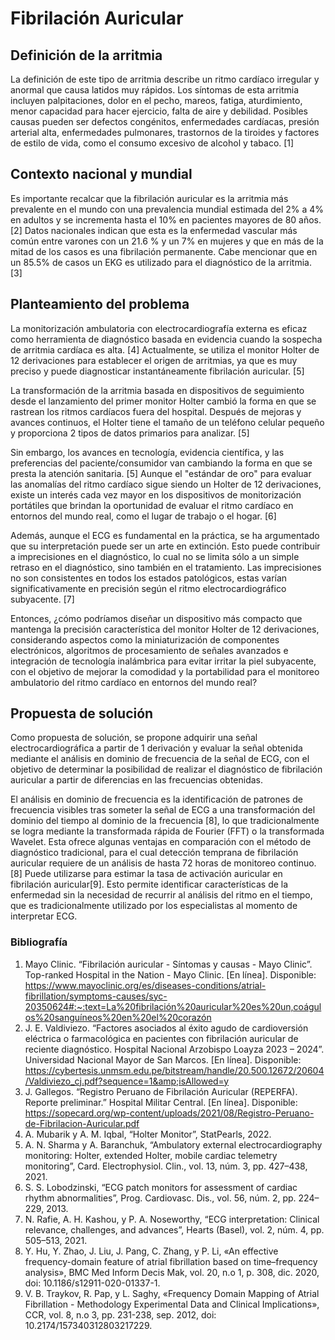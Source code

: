 # Fibrilación Auricular

## Definición de la arritmia
La definición de este tipo de arritmia describe un ritmo cardíaco irregular y anormal que causa latidos muy rápidos. Los síntomas de esta arritmia incluyen palpitaciones, dolor en el pecho, mareos, fatiga, aturdimiento, menor capacidad para hacer ejercicio, falta de aire y debilidad. Posibles causas pueden ser defectos congénitos, enfermedades cardíacas, presión arterial alta, enfermedades pulmonares, trastornos de la tiroides y factores de estilo de vida, como el consumo excesivo de alcohol y tabaco. [1]
## Contexto nacional y mundial
Es importante recalcar que la fibrilación auricular es la arritmia más prevalente  en el mundo con una prevalencia mundial estimada del 2% a 4% en adultos y se incrementa hasta el 10% en pacientes mayores de 80 años. [2] Datos nacionales indican que esta es la enfermedad vascular más común entre varones con un 21.6 % y un 7% en mujeres y que en más de la mitad de los casos es una fibrilación permanente. Cabe mencionar que en un 85.5% de casos un EKG es utilizado para el diagnóstico de la arritmia. [3]

## Planteamiento del problema
La monitorización ambulatoria con electrocardiografía externa es eficaz como herramienta de diagnóstico basada en evidencia cuando la sospecha de arritmia cardíaca es alta. [4] Actualmente, se utiliza el monitor Holter de 12 derivaciones para establecer el origen de arritmias, ya que es muy preciso y puede diagnosticar instantáneamente fibrilación auricular. [5]

La transformación de la arritmia basada en dispositivos de seguimiento desde el lanzamiento del primer monitor Holter cambió la forma en que se rastrean los ritmos cardíacos fuera del hospital. Después de mejoras y avances continuos, el Holter tiene el tamaño de un teléfono celular pequeño y proporciona 2 tipos de datos primarios para analizar. [5]

Sin embargo, los avances en tecnología, evidencia científica, y las preferencias del paciente/consumidor van cambiando la forma en que se presta la atención sanitaria. [5] Aunque el "estándar de oro" para evaluar las anomalías del ritmo cardíaco sigue siendo un Holter de 12 derivaciones, existe un interés cada vez mayor en los dispositivos de monitorización portátiles que brindan la oportunidad de evaluar el ritmo cardíaco en entornos del mundo real, como el lugar de trabajo o el hogar. [6] 

Además, aunque el ECG es fundamental en la práctica, se ha argumentado que su interpretación puede ser un arte en extinción. Esto puede contribuir a imprecisiones en el diagnóstico, lo cual no se limita sólo a un simple retraso en el diagnóstico, sino también en el tratamiento. Las imprecisiones no son consistentes en todos los estados patológicos, estas varían significativamente en precisión según el ritmo electrocardiográfico subyacente. [7]

Entonces, ¿cómo podríamos diseñar un dispositivo más compacto que mantenga la precisión característica del monitor Holter de 12 derivaciones, considerando aspectos como la miniaturización de componentes electrónicos, algoritmos de procesamiento de señales avanzados e integración de tecnología inalámbrica para evitar irritar la piel subyacente, con el objetivo de mejorar la comodidad y la portabilidad para el monitoreo ambulatorio del ritmo cardíaco en entornos del mundo real?

## Propuesta de solución
Como propuesta de solución, se propone adquirir una señal electrocardiográfica a partir de 1 derivación y evaluar la señal obtenida mediante el análisis en dominio de  frecuencia de la señal de ECG, con el objetivo de determinar la posibilidad de realizar el diagnóstico de fibrilación auricular a partir de diferencias en las frecuencias obtenidas.

El análisis en dominio de frecuencia es la identificación de patrones de frecuencia visibles tras someter la señal de ECG a una transformación del dominio del tiempo al dominio de la frecuencia [8], lo que tradicionalmente se logra mediante la transformada rápida de Fourier (FFT) o la transformada Wavelet. Esta ofrece algunas ventajas en comparación con el método de diagnóstico tradicional, para el cual detección temprana de fibrilación auricular requiere de un análisis de hasta 72 horas de monitoreo continuo.[8] Puede utilizarse para estimar la tasa de activación auricular en fibrilación auricular[9]. Esto permite identificar características de la enfermedad sin la necesidad de recurrir al análisis del ritmo en el tiempo, que es tradicionalmente utilizado por los especialistas al momento de interpretar ECG. 

### Bibliografía

1. Mayo Clinic. “Fibrilación auricular - Síntomas y causas - Mayo Clinic”. Top-ranked Hospital in the Nation - Mayo Clinic. [En línea]. Disponible: https://www.mayoclinic.org/es/diseases-conditions/atrial-fibrillation/symptoms-causes/syc-20350624#:~:text=La%20fibrilación%20auricular%20es%20un,coágulos%20sanguíneos%20en%20el%20corazón
2. J. E. Valdiviezo. “Factores asociados al éxito agudo de cardioversión eléctrica o farmacológica en pacientes con fibrilación auricular de reciente diagnóstico. Hospital Nacional Arzobispo Loayza 2023 – 2024”. Universidad Nacional Mayor de San Marcos. [En línea]. Disponible: https://cybertesis.unmsm.edu.pe/bitstream/handle/20.500.12672/20604/Valdiviezo_cj.pdf?sequence=1&amp;isAllowed=y 
3. J. Gallegos. “Registro Peruano de Fibrilación Auricular (REPERFA). Reporte preliminar.” Hospital Militar Central. [En línea]. Disponible: https://sopecard.org/wp-content/uploads/2021/08/Registro-Peruano-de-Fibrilacion-Auricular.pdf
4. A. Mubarik y A. M. Iqbal, “Holter Monitor”, StatPearls, 2022.
5. A. N. Sharma y A. Baranchuk, “Ambulatory external electrocardiography monitoring: Holter, extended Holter, mobile cardiac telemetry monitoring”, Card. Electrophysiol. Clin., vol. 13, núm. 3, pp. 427–438, 2021.
6. S. S. Lobodzinski, “ECG patch monitors for assessment of cardiac rhythm abnormalities”, Prog. Cardiovasc. Dis., vol. 56, núm. 2, pp. 224–229, 2013.
7. N. Rafie, A. H. Kashou, y P. A. Noseworthy, “ECG interpretation: Clinical relevance, challenges, and advances”, Hearts (Basel), vol. 2, núm. 4, pp. 505–513, 2021.
8. Y. Hu, Y. Zhao, J. Liu, J. Pang, C. Zhang, y P. Li, «An effective frequency-domain feature of atrial fibrillation based on time–frequency analysis», BMC Med Inform Decis Mak, vol. 20, n.o 1, p. 308, dic. 2020, doi: 10.1186/s12911-020-01337-1.
9. V. B. Traykov, R. Pap, y L. Saghy, «Frequency Domain Mapping of Atrial Fibrillation - Methodology Experimental Data and Clinical Implications», CCR, vol. 8, n.o 3, pp. 231-238, sep. 2012, doi: 10.2174/157340312803217229.
